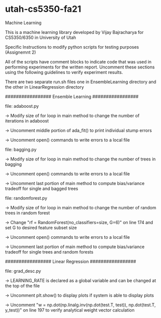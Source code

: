 # utah-cs5350-fa21
Machine Learning 

This is a machine learning library developed by Vijay Bajracharya for CS5350/6350 in University of Utah

Specific Instructions to modify python scripts for testing purposes (Assignemnt 2)

All of the scripts have comment blocks to indicate code that was used in performing experiments for the written report.
Uncomment these sections using the following guidelines to verify experiment results.

There are two separate run.sh files one in EnsembleLearning directory and the other in LinearRegression directory

#################
Ensemble Learning
#################

file: adaboost.py

-> Modify size of for loop in main method to change the number of iterations in adaboost

-> Uncomment middle portion of ada_fit() to print individual stump errors

-> Uncomment open() commands to write errors to a local file



file: bagging.py

-> Modify size of for loop in main method to change the number of trees in bagging

-> Uncomment open() commands to write errors to a local file

-> Uncomment last portion of main method to compute bias/variance tradeoff for single and bagged trees



file: randomforest.py

-> Modify size of for loop in main method to change the number of random trees in random forest

-> Change "rf = RandomForest(no_classifiers=size, G=6)" on line 174 and set G to desired feature subset size

-> Uncomment open() commands to write errors to a local file

-> Uncomment last portion of main method to compute bias/variance tradeoff for single trees and random forests

#################
Linear Regression
#################

file: grad_desc.py

-> LEARNING_RATE is declared as a global variable and can be changed at the top of the file

-> Uncomment plt.show() to display plots if system is able to display plots

-> Uncomment "w = np.dot(np.linalg.inv(np.dot(test.T, test)), np.dot(test.T, y_test))" on line 197 to verify analytical weight vector calculation


